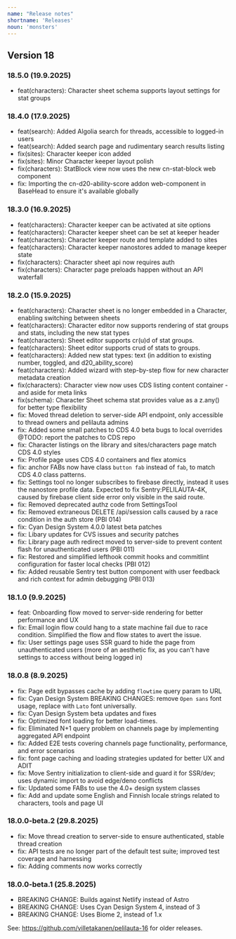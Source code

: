 ```yaml
---
name: "Release notes"
shortname: 'Releases'
noun: 'monsters'
---
```

## Version 18

### 18.5.0 (19.9.2025)
- feat(characters): Character sheet schema supports layout settings for stat groups

### 18.4.0 (17.9.2025)
- feat(search): Added Algolia search for threads, accessible to logged-in users
- feat(search): Added search page and rudimentary search results listing
- fix(sites): Character keeper  icon added
- fix(sites): Minor Character keeper layout polish
- fix(characters): StatBlock view now uses the new cn-stat-block web component
- fix: Importing the cn-d20-ability-score addon web-component in BaseHead to ensure it's available globally

### 18.3.0 (16.9.2025)
- feat(characters): Character keeper can be activated at site options
- feat(characters): Character keeper sheet can be set at keeper header
- feat(characters): Character keeper route and template added to sites
- feat(characters): Character keeper nanostores added to manage keeper state
- fix(characters): Character sheet api now requires auth
- fix(characters): Character page preloads happen without an API waterfall

### 18.2.0 (15.9.2025)
- feat(characters): Character sheet is no longer embedded in a Character, enabling switching between sheets
- feat(characters): Character editor now supports rendering of stat groups and stats, including the new stat types
- feat(characters): Sheet editor supports cr(u)d of stat groups.
- feat(characters): Sheet editor supports crud of stats to groups.
- feat(characters): Added new stat types: text (in addition to existing number, toggled, and d20_ability_score)
- feat(characters): Added wizard with step-by-step flow for new character metadata creation
- fix(characters): Character view now uses CDS listing content container - and aside for meta links
- fix(schema): Character Sheet schema stat provides value as a z.any() for better type flexibility
- fix: Moved thread deletion to server-side API endpoint, only accessible to thread owners and pelilauta admins
- fix: Added some small patches to CDS 4.0 beta bugs to local overrides @TODO: report the patches to CDS repo
- fix: Character listings on the library and sites/characters page match CDS 4.0 styles
- fix: Profile page uses CDS 4.0 containers and flex atomics
- fix: anchor FABs now have class `button fab` instead of `fab`, to match CDS 4.0 class patterns.
- fix: Settings tool no longer subscribes to firebase directly, instead it uses the nanostore profile data. Expected to fix Sentry:PELILAUTA-4K, caused by firebase client side error only visible in the said route.
- fix: Removed deprecated authz code from SettingsTool
- fix: Removed extraneous DELETE /api/session calls caused by a race condition in the auth store (PBI 014)
- fix: Cyan Design System 4.0.0 latest beta patches 
- fix: Libary updates for CVS issues and security patches
- fix: Library page auth redirect moved to server-side to prevent content flash for unauthenticated users (PBI 011)
- fix: Restored and simplified lefthook commit hooks and commitlint configuration for faster local checks (PBI 012)
- fix: Added reusable Sentry test button component with user feedback and rich context for admin debugging (PBI 013)

### 18.1.0 (9.9.2025)
- feat: Onboarding flow moved to server-side rendering for better performance and UX
- fix: Email login flow could hang to a state machine fail due to race condition. Simplified the flow and flow states to avert the issue.
- fix: User settings page uses SSR guard to hide the page from unauthenticated users (more of an aesthetic fix, as you can't have settings to access without being logged in)

### 18.0.8 (8.9.2025)
- fix: Page edit bypasses cache by adding `flowtime` query param to URL 
- fix: Cyan Design System BREAKING CHANGES: remove `Open sans` font usage, replace with `Lato` font universally.
- fix: Cyan Design System beta updates and fixes
- fix: Optimized font loading for better load-times.
- fix: Eliminated N+1 query problem on channels page by implementing aggregated API endpoint
- fix: Added E2E tests covering channels page functionality, performance, and error scenarios
- fix: font page caching and loading strategies updated for better UX and ADIT
- fix: Move Sentry initialization to client-side and guard it for SSR/dev; uses dynamic import to avoid edge/deno conflicts
- fix: Updated some FABs to use the 4.0+ design system classes
- fix: Add and update some English and Finnish locale strings related to characters, tools and page UI

### 18.0.0-beta.2 (29.8.2025)
- fix: Move thread creation to server-side to ensure authenticated, stable thread creation 
- fix: API tests are no longer part of the default test suite; improved test coverage and harnessing
- fix: Adding comments now works correctly

### 18.0.0-beta.1 (25.8.2025)
- BREAKING CHANGE: Builds against Netlify instead of Astro
- BREAKING CHANGE: Uses Cyan Design System 4, instead of 3
- BREAKING CHANGE: Uses Biome 2, instead of 1.x


See: https://github.com/villetakanen/pelilauta-16 for older releases.

